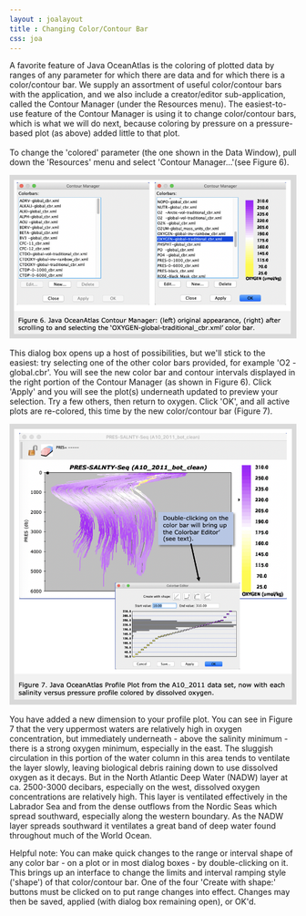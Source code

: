 ```yaml
---
layout : joalayout
title : Changing Color/Contour Bar
css: joa
---
```

<p>A favorite feature of Java OceanAtlas is the coloring of plotted data by ranges of any parameter for which there are data and for which there is a color/contour bar. We supply an assortment of useful color/contour bars with the application, and we also include a creator/editor sub-application, called the Contour Manager (under the Resources menu). The easiest-to-use feature of the Contour Manager is using it to change color/contour bars, which is what we will do next, because coloring by pressure on a pressure-based plot (as above) added little to that plot.<br><br>
 To change the 'colored' parameter (the one shown in the Data Window), pull down the 'Resources' menu and select 'Contour Manager...'(see Figure 6).</p>

<div class="gt_fig">
      <img alt="Gt_fig-06" class="gt_image" src="assets/images/fig6.png">
	</div>

<p>This dialog box opens up a host of possibilities, but we'll stick to the easiest: try selecting one of the other color bars provided, for example 'O2 -global.cbr'. You will see the new color bar and contour intervals displayed in the right portion of the Contour Manager (as shown in Figure 6). Click 'Apply' and you will see the plot(s) underneath updated to preview your selection. Try a few others, then return to oxygen. Click 'OK', and all active plots are re-colored, this time by the new color/contour bar (Figure 7).</p>

<div class="gt_fig">
      <img alt="Gt_fig-07" class="gt_image" src="assets/images/fig7.png">
		</div>

<p class="oceanography_text">You have added a new dimension to your profile plot. You can see in Figure 7 that the very uppermost waters are relatively high in oxygen concentration, but immediately underneath - above the salinity minimum - there is a strong oxygen minimum, especially in the east. The sluggish circulation in this portion of the water column in this area tends to ventilate the layer slowly, leaving biological debris raining down to use dissolved oxygen as it decays. But in the North Atlantic Deep Water (NADW) layer at ca. 2500-3000 decibars, especially on the west, dissolved oxygen concentrations are relatively high. This layer is ventilated effectively in the Labrador Sea and from the dense outflows from the Nordic Seas which spread southward, especially along the western boundary. As the NADW layer spreads southward it ventilates a great band of deep water found throughout much of the World Ocean.</p>

<p>Helpful note: You can make quick changes to the range or interval shape of any color bar - on a plot or in most dialog boxes - by double-clicking on it. This brings up an interface to change the limits and interval ramping style ('shape') of that color/contour bar. One of the four 'Create with shape:' buttons must be clicked on to put range changes into effect. Changes may then be saved, applied (with dialog box remaining open), or OK'd.</p>
